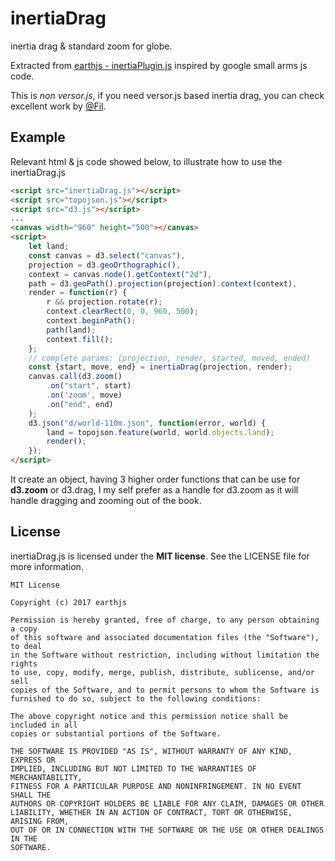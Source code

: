# inertiaDrag
inertia drag &amp; standard zoom for globe.

Extracted from [earthjs - inertiaPlugin.js](https://github.com/earthjs/earthjs/blob/master/src/base/inertiaPlugin.js) inspired by google small arms js code.

This is *non versor.js*, if you need versor.js based inertia drag, you can check excellent work by [@Fil](https://bl.ocks.org/Fil/f48de8e9207799017093a169031adb02/d2ecafe469595af009991176b91dac507edd8523).

## Example
Relevant html & js code showed below, to illustrate how to use the inertiaDrag.js
```html
<script src="inertiaDrag.js"></script>
<script src="topojson.js"></script>
<script src="d3.js"></script>
...
<canvas width="960" height="500"></canvas>
<script>
    let land;
    const canvas = d3.select("canvas"),
    projection = d3.geoOrthographic(),
    context = canvas.node().getContext("2d"),
    path = d3.geoPath().projection(projection).context(context),
    render = function(r) {
        r && projection.rotate(r);
        context.clearRect(0, 0, 960, 500);
        context.beginPath();
        path(land);
        context.fill();
    };
    // complete params: (projection, render, started, moved, ended)
    const {start, move, end} = inertiaDrag(projection, render);
    canvas.call(d3.zoom()
        .on("start", start)
        .on('zoom', move)
        .on("end", end)
    );
    d3.json("d/world-110m.json", function(error, world) {
        land = topojson.feature(world, world.objects.land);
        render();
    });
</script>
```
It create an object, having 3 higher order functions that can be use for **d3.zoom** or d3.drag, I my self prefer as a handle for d3.zoom as it will handle dragging and zooming out of the book.  

## License
inertiaDrag.js is licensed under the **MIT license**. See the LICENSE file for more information.

```
MIT License

Copyright (c) 2017 earthjs

Permission is hereby granted, free of charge, to any person obtaining a copy
of this software and associated documentation files (the "Software"), to deal
in the Software without restriction, including without limitation the rights
to use, copy, modify, merge, publish, distribute, sublicense, and/or sell
copies of the Software, and to permit persons to whom the Software is
furnished to do so, subject to the following conditions:

The above copyright notice and this permission notice shall be included in all
copies or substantial portions of the Software.

THE SOFTWARE IS PROVIDED "AS IS", WITHOUT WARRANTY OF ANY KIND, EXPRESS OR
IMPLIED, INCLUDING BUT NOT LIMITED TO THE WARRANTIES OF MERCHANTABILITY,
FITNESS FOR A PARTICULAR PURPOSE AND NONINFRINGEMENT. IN NO EVENT SHALL THE
AUTHORS OR COPYRIGHT HOLDERS BE LIABLE FOR ANY CLAIM, DAMAGES OR OTHER
LIABILITY, WHETHER IN AN ACTION OF CONTRACT, TORT OR OTHERWISE, ARISING FROM,
OUT OF OR IN CONNECTION WITH THE SOFTWARE OR THE USE OR OTHER DEALINGS IN THE
SOFTWARE.
```
